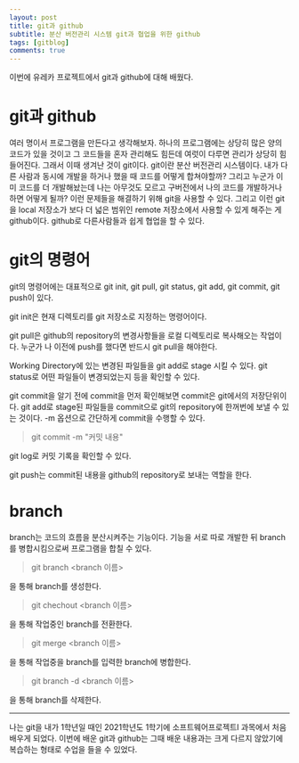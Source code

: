 ```yaml
---
layout: post
title: git과 github
subtitle: 분산 버전관리 시스템 git과 협업을 위한 github
tags: [gitblog]
comments: true
---
```

이번에 유레카 프로젝트에서 git과 github에 대해 배웠다.

# git과 github
여러 명이서 프로그램을 만든다고 생각해보자. 하나의 프로그램에는 상당히 많은 양의 코드가 있을 것이고 그 코드들을 혼자 관리해도 힘든데 여럿이 다루면 관리가 상당히 힘들어진다. 그래서 이때 생겨난 것이 git이다. git이란 분산 버전관리 시스템이다. 내가 다른 사람과 동시에 개발을 하거나 했을 때 코드를 어떻게 합쳐야할까? 그리고 누군가 이미 코드를 더 개발해놨는데 나는 아무것도 모르고 구버전에서 나의 코드를 개발하거나 하면 어떻게 될까? 이런 문제들을 해결하기 위해 git을 사용할 수 있다. 그리고 이런 git을 local 저장소가 보다 더 넓은 범위인 remote 저장소에서 사용할 수 있게 해주는 게 github이다. github로 다른사람들과 쉽게 협업을 할 수 있다.

# git의 명령어
git의 명령어에는 대표적으로 git init, git pull, git status, git add, git commit, git push이 있다.

git init은 현재 디렉토리를 git 저장소로 지정하는 명령어이다.

git pull은 github의 repository의 변경사항들을 로컬 디렉토리로 복사해오는 작업이다. 누군가 나 이전에 push를 했다면 반드시 git pull을 해야한다.

Working Directory에 있는 변경된 파일들을 git add로 stage 시킬 수 있다. git status로 어떤 파일들이 변경되었는지 등을 확인할 수 있다.

git commit을 알기 전에 commit을 먼저 확인해보면 commit은 git에서의 저장단위이다. git add로 stage된 파일들을 commit으로 git의 repository에 한꺼번에 보낼 수 있는 것이다. -m 옵션으로 간단하게 commit을 수행할 수 있다.
> git commit -m "커밋 내용"

git log로 커밋 기록을 확인할 수 있다.

git push는 commit된 내용을 github의 repository로 보내는 역할을 한다.

# branch
branch는 코드의 흐름을 분산시켜주는 기능이다. 기능을 서로 따로 개발한 뒤 branch를 병합시킴으로써 프로그램을 합칠 수 있다.

>git branch <branch 이름>

을 통해 branch를 생성한다.
>git chechout <branch 이름>

을 통해 작업중인 branch를 전환한다.
>git merge <branch 이름>

을 통해 작업중을 branch를 입력한 branch에 병합한다.
>git branch -d <branch 이름>

을 통해 branch를 삭제한다.

---
나는 git을 내가 1학년일 때인 2021학년도 1학기에 소프트웨어프로젝트I 과목에서 처음 배우게 되었다. 이번에 배운 git과 github는 그때 배운 내용과는 크게 다르지 않았기에 복습하는 형태로 수업을 들을 수 있었다.